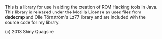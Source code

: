 This is a library for use in aiding the creation of ROM Hacking tools in Java. This library is released under the Mozilla License an uses files from **dsdecmp** and Olle Törnström's Lz77 library and are included with the source code for my library.

(c) 2013 Shiny Quagsire
